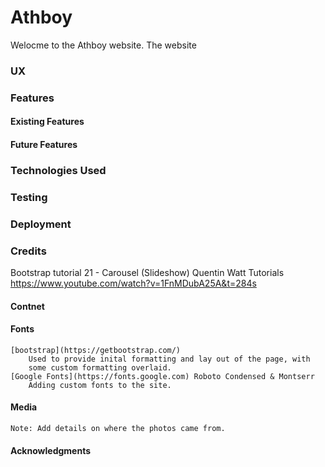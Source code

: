 # Athboy
Welocme to the Athboy website. 
The website


### UX
### Features
#### Existing Features
#### Future Features

### Technologies Used
### Testing
### Deployment
### Credits
Bootstrap tutorial 21 - Carousel (Slideshow)
     Quentin Watt Tutorials https://www.youtube.com/watch?v=1FnMDubA25A&t=284s


#### Contnet
#### Fonts
    [bootstrap](https://getbootstrap.com/)
        Used to provide inital formatting and lay out of the page, with
        some custom formatting overlaid. 
    [Google Fonts](https://fonts.google.com) Roboto Condensed & Montserr
        Adding custom fonts to the site.
#### Media
    Note: Add details on where the photos came from.
#### Acknowledgments
